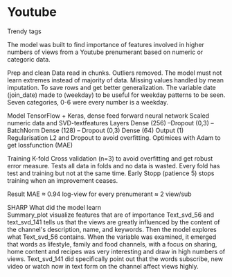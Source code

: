 # Youtube
Trendy tags

The model was built to find importance of features involved in higher numbers of views from a Youtube prenumerant based on numeric or categoric data.

Prep and clean
Data read in chunks. Outliers removed. The model must not learn extremes instead of majority of data. Missing values handled by mean imputation. To save rows and get better generalization.
The variable date (join_date) made to (weekday) to be useful for weekday patterns to be seen. Seven categories, 0-6 were every number is a weekday.

Model
TensorFlow + Keras, dense feed forward neural network
Scaled numeric data and SVD-textfeatures
Layers
Dense (256) –Dropout (0,3) –BatchNorm
Dense (128) – Dropout (0,3)
Dense (64) Output (1)
Regularisation L2 and Dropout to avoid overfitting.
Optimices with Adam to get lossfunction (MAE)

Training
K-fold Cross validation (n=3) to avoid overfitting and get robust error measure. Tests all data in folds and no data is wasted. Every fold has test and training but not at the same time.
Early Stopp (patience 5) stops training when an improvement ceases.

Result
MAE ≈ 0.94 log-view for every prenumerant 
≈ 2 view/sub




SHARP
What did the model learn	
Summary_plot visualize features that are of importance
Text_svd_56 and text_svd_141 tells us that the views are greatly influenced by the content of the channel's description, name, and keywords.
Then the model explores what Text_svd_56 contains. When the variable was examined, it emerged that words as lifestyle, family and food channels, with a focus on sharing, home content and recipes was very interesting and draw in high numbers of views.
Text_svd_141 did specifically point out that the words subscribe, new video or watch now in text form on the channel affect views highly.




